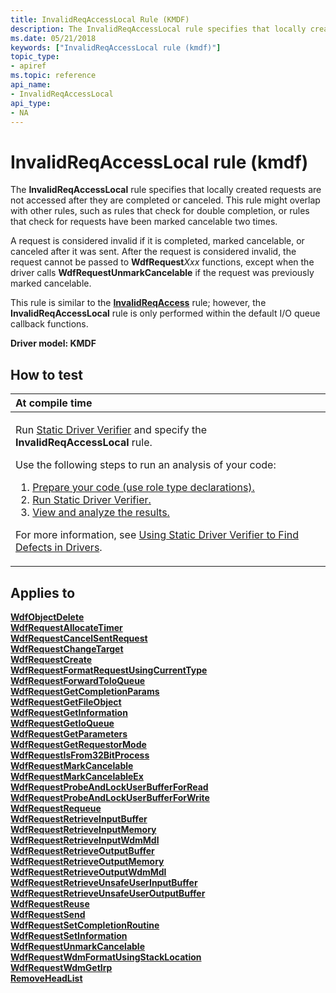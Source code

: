 ```yaml
---
title: InvalidReqAccessLocal Rule (KMDF)
description: The InvalidReqAccessLocal rule specifies that locally created requests are not accessed after they are completed or canceled.
ms.date: 05/21/2018
keywords: ["InvalidReqAccessLocal rule (kmdf)"]
topic_type:
- apiref
ms.topic: reference
api_name:
- InvalidReqAccessLocal
api_type:
- NA
---
```


# InvalidReqAccessLocal rule (kmdf)


The **InvalidReqAccessLocal** rule specifies that locally created requests are not accessed after they are completed or canceled. This rule might overlap with other rules, such as rules that check for double completion, or rules that check for requests have been marked cancelable two times.

A request is considered invalid if it is completed, marked cancelable, or canceled after it was sent. After the request is considered invalid, the request cannot be passed to **WdfRequest***Xxx* functions, except when the driver calls **WdfRequestUnmarkCancelable** if the request was previously marked cancelable.

This rule is similar to the [**InvalidReqAccess**](kmdf-invalidreqaccess.md) rule; however, the **InvalidReqAccessLocal** rule is only performed within the default I/O queue callback functions.

**Driver model: KMDF**

## How to test

<table>
<colgroup>
<col width="100%" />
</colgroup>
<thead>
<tr class="header">
<th align="left">At compile time</th>
</tr>
</thead>
<tbody>
<tr class="odd">
<td align="left"><p>Run <a href="/windows-hardware/drivers/devtest/static-driver-verifier" data-raw-source="[Static Driver Verifier](./static-driver-verifier.md)">Static Driver Verifier</a> and specify the <strong>InvalidReqAccessLocal</strong> rule.</p>
Use the following steps to run an analysis of your code:
<ol>
<li><a href="/windows-hardware/drivers/devtest/using-static-driver-verifier-to-find-defects-in-drivers#preparing-your-source-code" data-raw-source="[Prepare your code (use role type declarations).](./using-static-driver-verifier-to-find-defects-in-drivers.md#preparing-your-source-code)">Prepare your code (use role type declarations).</a></li>
<li><a href="/windows-hardware/drivers/devtest/using-static-driver-verifier-to-find-defects-in-drivers#running-static-driver-verifier" data-raw-source="[Run Static Driver Verifier.](./using-static-driver-verifier-to-find-defects-in-drivers.md#running-static-driver-verifier)">Run Static Driver Verifier.</a></li>
<li><a href="/windows-hardware/drivers/devtest/using-static-driver-verifier-to-find-defects-in-drivers#viewing-and-analyzing-the-results" data-raw-source="[View and analyze the results.](./using-static-driver-verifier-to-find-defects-in-drivers.md#viewing-and-analyzing-the-results)">View and analyze the results.</a></li>
</ol>
<p>For more information, see <a href="/windows-hardware/drivers/devtest/using-static-driver-verifier-to-find-defects-in-drivers" data-raw-source="[Using Static Driver Verifier to Find Defects in Drivers](./using-static-driver-verifier-to-find-defects-in-drivers.md)">Using Static Driver Verifier to Find Defects in Drivers</a>.</p></td>
</tr>
</tbody>
</table>

## Applies to

[**WdfObjectDelete**](/windows-hardware/drivers/ddi/wdfobject/nf-wdfobject-wdfobjectdelete)  
[**WdfRequestAllocateTimer**](/windows-hardware/drivers/ddi/wdfrequest/nf-wdfrequest-wdfrequestallocatetimer)  
[**WdfRequestCancelSentRequest**](/windows-hardware/drivers/ddi/wdfrequest/nf-wdfrequest-wdfrequestcancelsentrequest)  
[**WdfRequestChangeTarget**](/windows-hardware/drivers/ddi/wdfrequest/nf-wdfrequest-wdfrequestchangetarget)  
[**WdfRequestCreate**](/windows-hardware/drivers/ddi/wdfrequest/nf-wdfrequest-wdfrequestcreate)  
[**WdfRequestFormatRequestUsingCurrentType**](/windows-hardware/drivers/ddi/wdfrequest/nf-wdfrequest-wdfrequestformatrequestusingcurrenttype)  
[**WdfRequestForwardToIoQueue**](/windows-hardware/drivers/ddi/wdfrequest/nf-wdfrequest-wdfrequestforwardtoioqueue)  
[**WdfRequestGetCompletionParams**](/windows-hardware/drivers/ddi/wdfrequest/nf-wdfrequest-wdfrequestgetcompletionparams)  
[**WdfRequestGetFileObject**](/windows-hardware/drivers/ddi/wdfrequest/nf-wdfrequest-wdfrequestgetfileobject)  
[**WdfRequestGetInformation**](/windows-hardware/drivers/ddi/wdfrequest/nf-wdfrequest-wdfrequestgetinformation)  
[**WdfRequestGetIoQueue**](/windows-hardware/drivers/ddi/wdfrequest/nf-wdfrequest-wdfrequestgetioqueue)  
[**WdfRequestGetParameters**](/windows-hardware/drivers/ddi/wdfrequest/nf-wdfrequest-wdfrequestgetparameters)  
[**WdfRequestGetRequestorMode**](/windows-hardware/drivers/ddi/wdfrequest/nf-wdfrequest-wdfrequestgetrequestormode)  
[**WdfRequestIsFrom32BitProcess**](/windows-hardware/drivers/ddi/wdfrequest/nf-wdfrequest-wdfrequestisfrom32bitprocess)  
[**WdfRequestMarkCancelable**](/windows-hardware/drivers/ddi/wdfrequest/nf-wdfrequest-wdfrequestmarkcancelable)  
[**WdfRequestMarkCancelableEx**](/windows-hardware/drivers/ddi/wdfrequest/nf-wdfrequest-wdfrequestmarkcancelableex)  
[**WdfRequestProbeAndLockUserBufferForRead**](/windows-hardware/drivers/ddi/wdfrequest/nf-wdfrequest-wdfrequestprobeandlockuserbufferforread)  
[**WdfRequestProbeAndLockUserBufferForWrite**](/windows-hardware/drivers/ddi/wdfrequest/nf-wdfrequest-wdfrequestprobeandlockuserbufferforwrite)  
[**WdfRequestRequeue**](/windows-hardware/drivers/ddi/wdfrequest/nf-wdfrequest-wdfrequestrequeue)  
[**WdfRequestRetrieveInputBuffer**](/windows-hardware/drivers/ddi/wdfrequest/nf-wdfrequest-wdfrequestretrieveinputbuffer)  
[**WdfRequestRetrieveInputMemory**](/windows-hardware/drivers/ddi/wdfrequest/nf-wdfrequest-wdfrequestretrieveinputmemory)  
[**WdfRequestRetrieveInputWdmMdl**](/windows-hardware/drivers/ddi/wdfrequest/nf-wdfrequest-wdfrequestretrieveinputwdmmdl)  
[**WdfRequestRetrieveOutputBuffer**](/windows-hardware/drivers/ddi/wdfrequest/nf-wdfrequest-wdfrequestretrieveoutputbuffer)  
[**WdfRequestRetrieveOutputMemory**](/windows-hardware/drivers/ddi/wdfrequest/nf-wdfrequest-wdfrequestretrieveoutputmemory)  
[**WdfRequestRetrieveOutputWdmMdl**](/windows-hardware/drivers/ddi/wdfrequest/nf-wdfrequest-wdfrequestretrieveoutputwdmmdl)  
[**WdfRequestRetrieveUnsafeUserInputBuffer**](/windows-hardware/drivers/ddi/wdfrequest/nf-wdfrequest-wdfrequestretrieveunsafeuserinputbuffer)  
[**WdfRequestRetrieveUnsafeUserOutputBuffer**](/windows-hardware/drivers/ddi/wdfrequest/nf-wdfrequest-wdfrequestretrieveunsafeuseroutputbuffer)  
[**WdfRequestReuse**](/windows-hardware/drivers/ddi/wdfrequest/nf-wdfrequest-wdfrequestreuse)  
[**WdfRequestSend**](/windows-hardware/drivers/ddi/wdfrequest/nf-wdfrequest-wdfrequestsend)  
[**WdfRequestSetCompletionRoutine**](/windows-hardware/drivers/ddi/wdfrequest/nf-wdfrequest-wdfrequestsetcompletionroutine)  
[**WdfRequestSetInformation**](/windows-hardware/drivers/ddi/wdfrequest/nf-wdfrequest-wdfrequestsetinformation)  
[**WdfRequestUnmarkCancelable**](/windows-hardware/drivers/ddi/wdfrequest/nf-wdfrequest-wdfrequestunmarkcancelable)  
[**WdfRequestWdmFormatUsingStackLocation**](/windows-hardware/drivers/ddi/wdfrequest/nf-wdfrequest-wdfrequestwdmformatusingstacklocation)  
[**WdfRequestWdmGetIrp**](/windows-hardware/drivers/ddi/wdfrequest/nf-wdfrequest-wdfrequestwdmgetirp)  
[**RemoveHeadList**](/windows-hardware/drivers/ddi/wdm/nf-wdm-removeheadlist)  
